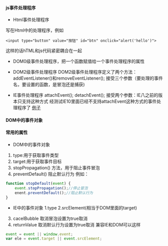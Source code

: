 #### js事件处理程序
+ Html事件处理程序

写在Html中的处理程序，例如

	<input type="button" value="按钮" id="btn" onclick="alert('hello')">

 这样的话hTML和js代码紧密耦合在一起

+ DOM0级事件处理程序，把一个函数赋值给一个事件处理程序的属性

+ DOM2级事件处理程序
 DOM2级事件处理程序定义了两个方法：
 addEventListener()和removeEventListener();
 接受三个参数（要处理的事件名，要设置的函数，是冒泡还是捕获)

+ IE事件处理程序
 attachEvent();
 detachEvent();
 接受两个参数：IE八之前的版本只支持这种方式
 经测试IE10里面已经不支持attachEvent这种方式的事件处理程序了
 [例子](Html事件处理程序.html)


#### DOM中的事件对象

#### 常用的属性
+ DOM中的事件对象
 1. type:用于获取事件类型
 2. target:用于获取事件目标
 3. stopPropagation() 方法，用于阻止事件冒泡
 4. preventDefault() 阻止默认行为
例如：
```javaScript
function stopDefault(event) {
	event.stopPropagation();//停止冒泡
	enent.preventDefault();//阻止默认行为
}
```

+ IE中的事件对象
 1.type
 2.srcElement(相当于DOM里面的target)
 3. cacelBubble 取消冒泡设置为true取消
 4. returnValue 取消默认行为设置为true取消
兼容IE和DOM可以这样
```javaScript
event = event || window.event;
var ele = event.target || event.srcElement;
```